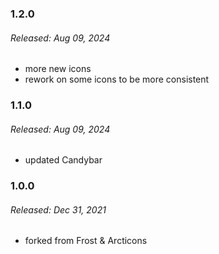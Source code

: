 ### 1.2.0
###### Released: Aug 09, 2024
- more new icons
- rework on some icons to be more consistent

### 1.1.0
###### Released: Aug 09, 2024
- updated Candybar

### 1.0.0
###### Released: Dec 31, 2021
- forked from Frost & Arcticons
